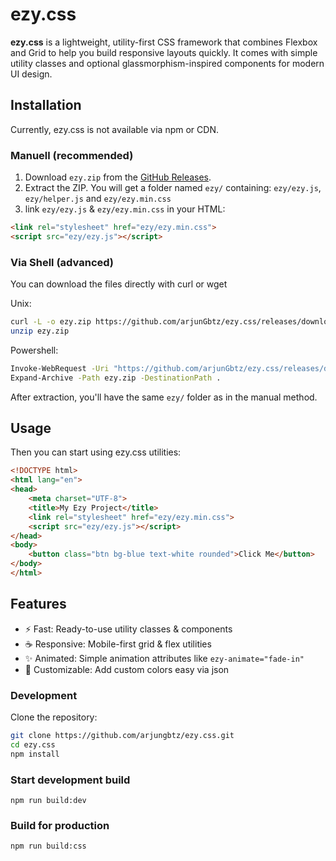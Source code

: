 # **ezy.css**

**ezy.css** is a lightweight, utility-first CSS framework that combines Flexbox and Grid to help you build responsive layouts quickly. It comes with simple utility classes and optional glassmorphism-inspired components for modern UI design.

## Installation

Currently, ezy.css is not available via npm or CDN.

### Manuell (recommended)
  
1. Download `ezy.zip` from the [GitHub Releases](https://github.com/arjungbtz/ezy.css/releases).
2. Extract the ZIP. You will get a folder named `ezy/` containing: `ezy/ezy.js`, `ezy/helper.js` and `ezy/ezy.min.css`
3. link `ezy/ezy.js` & `ezy/ezy.min.css` in your HTML:

```html
<link rel="stylesheet" href="ezy/ezy.min.css">
<script src="ezy/ezy.js"></script>
```

### Via Shell (advanced)

You can download the files directly with curl or wget

Unix:
```sh
curl -L -o ezy.zip https://github.com/arjunGbtz/ezy.css/releases/download/v1.0.0/ezy.zip
unzip ezy.zip

```

Powershell:
```sh
Invoke-WebRequest -Uri "https://github.com/arjunGbtz/ezy.css/releases/download/v1.0.0/ezy.zip" -OutFile "ezy.zip"
Expand-Archive -Path ezy.zip -DestinationPath .
```

After extraction, you'll have the same `ezy/` folder as in the manual method.


## Usage

Then you can start using ezy.css utilities:

```html
<!DOCTYPE html>
<html lang="en">
<head>
    <meta charset="UTF-8">
    <title>My Ezy Project</title>
    <link rel="stylesheet" href="ezy/ezy.min.css">
    <script src="ezy/ezy.js"></script>
</head>
<body>
    <button class="btn bg-blue text-white rounded">Click Me</button>
</body>
</html>
```

## Features
- ⚡ Fast: Ready-to-use utility classes & components
- ☕ Responsive: Mobile-first grid & flex utilities
- ✨ Animated: Simple animation attributes like `ezy-animate="fade-in"`
- 🎨 Customizable: Add custom colors easy via json

### Development
Clone the repository:
```bash
git clone https://github.com/arjungbtz/ezy.css.git
cd ezy.css
npm install
```

### Start development build

`npm run build:dev`

### Build for production

`npm run build:css`